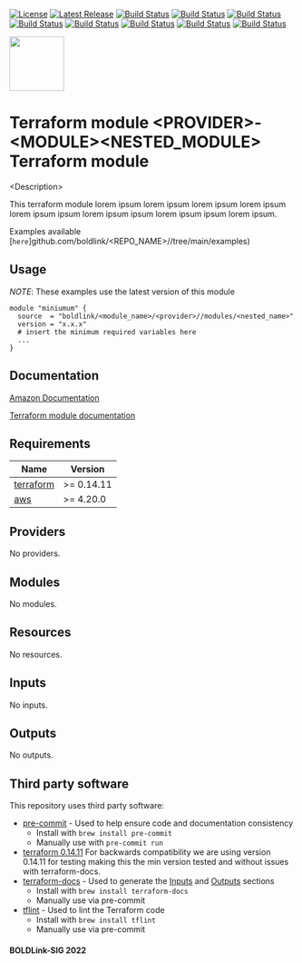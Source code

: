 [![License](https://img.shields.io/badge/License-Apache-blue.svg)](https://github.com/boldlink/terraform-module-testing/blob/main/LICENSE)
[![Latest Release](https://img.shields.io/github/release/boldlink/terraform-module-testing.svg)](https://github.com/boldlink/terraform-module-testing/releases/latest)
[![Build Status](https://github.com/boldlink/terraform-module-testing/actions/workflows/update.yaml/badge.svg)](https://github.com/boldlink/terraform-module-testing/actions)
[![Build Status](https://github.com/boldlink/terraform-module-testing/actions/workflows/release.yaml/badge.svg)](https://github.com/boldlink/terraform-module-testing/actions)
[![Build Status](https://github.com/boldlink/terraform-module-testing/actions/workflows/pre-commit.yaml/badge.svg)](https://github.com/boldlink/terraform-module-testing/actions)
[![Build Status](https://github.com/boldlink/terraform-module-testing/actions/workflows/pr-labeler.yaml/badge.svg)](https://github.com/boldlink/terraform-module-testing/actions)
[![Build Status](https://github.com/boldlink/terraform-module-testing/actions/workflows/module-examples-tests.yaml/badge.svg)](https://github.com/boldlink/terraform-module-testing/actions)
[![Build Status](https://github.com/boldlink/terraform-module-testing/actions/workflows/checkov.yaml/badge.svg)](https://github.com/boldlink/terraform-module-testing/actions)
[![Build Status](https://github.com/boldlink/terraform-module-testing/actions/workflows/auto-merge.yaml/badge.svg)](https://github.com/boldlink/terraform-module-testing/actions)
[![Build Status](https://github.com/boldlink/terraform-module-testing/actions/workflows/auto-badge.yaml/badge.svg)](https://github.com/boldlink/terraform-module-testing/actions)

[<img src="https://avatars.githubusercontent.com/u/25388280?s=200&v=4" width="96"/>](https://boldlink.io)

# Terraform  module \<PROVIDER>-\<MODULE>\<NESTED_MODULE> Terraform module

\<Description>

This terraform module lorem ipsum lorem ipsum lorem ipsum lorem ipsum lorem ipsum ipsum lorem ipsum ipsum lorem ipsum ipsum lorem ipsum.

Examples available [`here`]github.com/boldlink/<REPO_NAME>//tree/main/examples)

## Usage
*NOTE*: These examples use the latest version of this module

```console
module "miniumum" {
  source  = "boldlink/<module_name>/<provider>//modules/<nested_name>"
  version = "x.x.x"
  # insert the minimum required variables here
  ...
}
```
## Documentation

[Amazon Documentation](https://link)

[Terraform module documentation](https://link)

<!-- BEGINNING OF PRE-COMMIT-TERRAFORM DOCS HOOK -->
## Requirements

| Name | Version |
|------|---------|
| <a name="requirement_terraform"></a> [terraform](#requirement\_terraform) | >= 0.14.11 |
| <a name="requirement_aws"></a> [aws](#requirement\_aws) | >= 4.20.0 |

## Providers

No providers.

## Modules

No modules.

## Resources

No resources.

## Inputs

No inputs.

## Outputs

No outputs.
<!-- END OF PRE-COMMIT-TERRAFORM DOCS HOOK -->

## Third party software
This repository uses third party software:
* [pre-commit](https://pre-commit.com/) - Used to help ensure code and documentation consistency
  * Install with `brew install pre-commit`
  * Manually use with `pre-commit run`
* [terraform 0.14.11](https://releases.hashicorp.com/terraform/0.14.11/) For backwards compatibility we are using version 0.14.11 for testing making this the min version tested and without issues with terraform-docs.
* [terraform-docs](https://github.com/segmentio/terraform-docs) - Used to generate the [Inputs](#Inputs) and [Outputs](#Outputs) sections
  * Install with `brew install terraform-docs`
  * Manually use via pre-commit
* [tflint](https://github.com/terraform-linters/tflint) - Used to lint the Terraform code
  * Install with `brew install tflint`
  * Manually use via pre-commit

#### BOLDLink-SIG 2022
